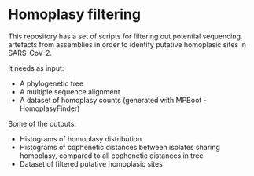 # Homoplasy filtering

This repository has a set of scripts for filtering out potential sequencing artefacts from assemblies in order to identify putative homoplasic sites in SARS-CoV-2.

It needs as input:

* A phylogenetic tree
* A multiple sequence alignment 
* A dataset of homoplasy counts (generated with MPBoot - HomoplasyFinder)

Some of the outputs:

* Histograms of homoplasy distribution
* Histograms of cophenetic distances between isolates sharing homoplasy, compared to all cophenetic distances in tree
* Dataset of filtered putative homoplasic sites

